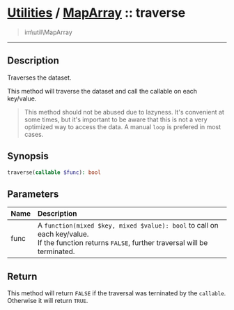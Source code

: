 # [Utilities](util.md) / [MapArray](util-MapArray.md) :: traverse
 > im\util\MapArray
____

## Description
Traverses the dataset.

This method will traverse the dataset and call the
callable on each key/value.

 > This method should not be abused due to lazyness. It's convenient at some times, but it's important to be aware that this is not a very optimized way to access the data. A manual `loop` is prefered in most cases.  

## Synopsis
```php
traverse(callable $func): bool
```

## Parameters
| Name | Description |
| :--- | :---------- |
| func | A `function(mixed $key, mixed $value): bool` to call on each key/value.<br />If the function returns `FALSE`, further traversal will be terminated. |

## Return
This method will return `FALSE` if the traversal was terninated by the `callable`.
Otherwise it will return `TRUE`.
